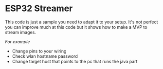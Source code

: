# ESP32 Streamer
This code is just a sample you need to adapt it to your setup. 
It's not perfect you can improve much at this code but it shows how to make a MVP to stream images.

*For example*
- Change pins to your wiring
- Check wlan hostname password
- Change target host that points to the pc that runs the java part

